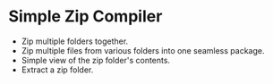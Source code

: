 # Simple Zip Compiler


- Zip multiple folders together.
- Zip multiple files from various folders into one seamless package.
- Simple view of the zip folder's contents.
- Extract a zip folder.



